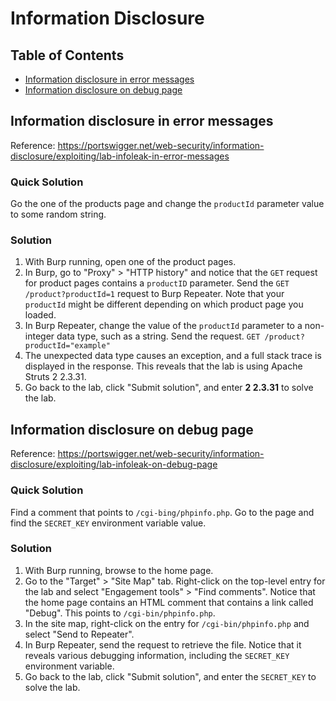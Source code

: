 <!-- omit in toc -->
# Information Disclosure

<!-- omit in toc -->
## Table of Contents

- [Information disclosure in error messages](#information-disclosure-in-error-messages)
- [Information disclosure on debug page](#information-disclosure-on-debug-page)

## Information disclosure in error messages
Reference: https://portswigger.net/web-security/information-disclosure/exploiting/lab-infoleak-in-error-messages

<!-- omit in toc -->
### Quick Solution
Go the one of the products page and change the ``productId`` parameter value to some random string.

<!-- omit in toc -->
### Solution
1. With Burp running, open one of the product pages.
2. In Burp, go to "Proxy" > "HTTP history" and notice that the ``GET`` request for product pages contains a ``productID`` parameter. Send the ``GET /product?productId=1`` request to Burp Repeater. Note that your ``productId`` might be different depending on which product page you loaded.
3. In Burp Repeater, change the value of the ``productId`` parameter to a non-integer data type, such as a string. Send the request.
``GET /product?productId="example"``
4. The unexpected data type causes an exception, and a full stack trace is displayed in the response. This reveals that the lab is using Apache Struts 2 2.3.31.
5. Go back to the lab, click "Submit solution", and enter **2 2.3.31** to solve the lab.

## Information disclosure on debug page
Reference: https://portswigger.net/web-security/information-disclosure/exploiting/lab-infoleak-on-debug-page

<!-- omit in toc -->
### Quick Solution
Find a comment that points to ``/cgi-bing/phpinfo.php``. Go to the page and find the ``SECRET_KEY`` environment variable value.

<!-- omit in toc -->
### Solution
1. With Burp running, browse to the home page.
2. Go to the "Target" > "Site Map" tab. Right-click on the top-level entry for the lab and select "Engagement tools" > "Find comments". Notice that the home page contains an HTML comment that contains a link called "Debug". This points to ``/cgi-bin/phpinfo.php``.
3. In the site map, right-click on the entry for ``/cgi-bin/phpinfo.php`` and select "Send to Repeater".
4. In Burp Repeater, send the request to retrieve the file. Notice that it reveals various debugging information, including the ``SECRET_KEY`` environment variable.
5. Go back to the lab, click "Submit solution", and enter the ``SECRET_KEY`` to solve the lab.
